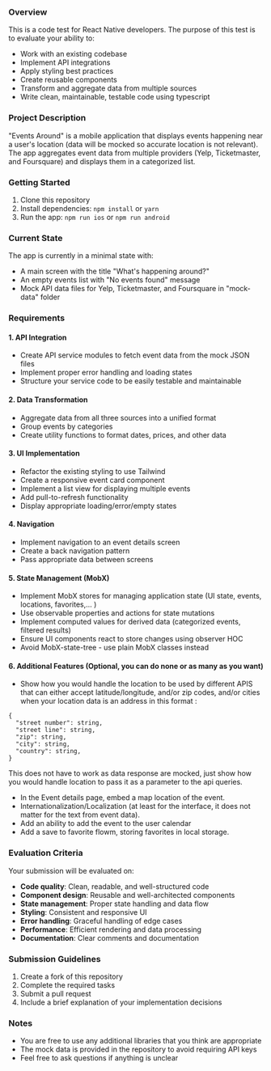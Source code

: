### Overview
This is a code test for React Native developers. The purpose of this test is to evaluate your ability to:
- Work with an existing codebase
- Implement API integrations
- Apply styling best practices
- Create reusable components
- Transform and aggregate data from multiple sources
- Write clean, maintainable, testable code using typescript

### Project Description
"Events Around" is a mobile application that displays events happening near a user's location (data will be mocked so accurate location is not relevant). The app aggregates event data from multiple providers (Yelp, Ticketmaster, and Foursquare) and displays them in a categorized list.


### Getting Started
1. Clone this repository
2. Install dependencies: `npm install` or `yarn`
3. Run the app: `npm run ios` or `npm run android`

### Current State
The app is currently in a minimal state with:
- A main screen with the title "What's happening around?"
- An empty events list with "No events found" message
- Mock API data files for Yelp, Ticketmaster, and Foursquare in "mock-data" folder

### Requirements

#### 1. API Integration
- Create API service modules to fetch event data from the mock JSON files
- Implement proper error handling and loading states
- Structure your service code to be easily testable and maintainable

#### 2. Data Transformation
- Aggregate data from all three sources into a unified format
- Group events by categories
- Create utility functions to format dates, prices, and other data

#### 3. UI Implementation
- Refactor the existing styling to use Tailwind
- Create a responsive event card component
- Implement a list view for displaying multiple events
- Add pull-to-refresh functionality
- Display appropriate loading/error/empty states

#### 4. Navigation
- Implement navigation to an event details screen
- Create a back navigation pattern
- Pass appropriate data between screens

#### 5. State Management (MobX)
- Implement MobX stores for managing application state (UI state, events, locations, favorites,... )
- Use observable properties and actions for state mutations
- Implement computed values for derived data (categorized events, filtered results)
- Ensure UI components react to store changes using observer HOC
- Avoid MobX-state-tree - use plain MobX classes instead

#### 6. Additional Features (Optional, you can do none or as many as you want)
- Show how you would handle the location to be used by different APIS that can either accept latitude/longitude, and/or zip codes, and/or cities when your location data is an address in this format :
```
{
  "street number": string,
  "street line": string,
  "zip": string,
  "city": string,
  "country": string,
}
```
This does not have to work as data response are mocked, just show how you would handle location to pass it as a parameter to the api queries.
- In the Event details page, embed a map location of the event.
- Internationalization/Localization (at least for the interface, it does not matter for the text from event data).
- Add an ability to add the event to the user calendar
- Add a save to favorite flowm, storing favorites in local storage.

### Evaluation Criteria
Your submission will be evaluated on:
- **Code quality**: Clean, readable, and well-structured code
- **Component design**: Reusable and well-architected components
- **State management**: Proper state handling and data flow
- **Styling**: Consistent and responsive UI
- **Error handling**: Graceful handling of edge cases
- **Performance**: Efficient rendering and data processing
- **Documentation**: Clear comments and documentation

### Submission Guidelines
1. Create a fork of this repository
2. Complete the required tasks
3. Submit a pull request
4. Include a brief explanation of your implementation decisions

### Notes
- You are free to use any additional libraries that you think are appropriate
- The mock data is provided in the repository to avoid requiring API keys
- Feel free to ask questions if anything is unclear
